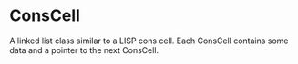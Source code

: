# ConsCell
A linked list class similar to a LISP cons cell.
Each ConsCell contains some data and a pointer to the next ConsCell.
